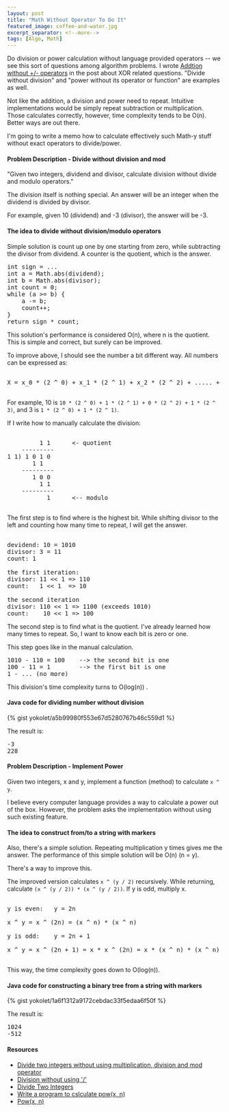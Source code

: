 ```yaml
---
layout: post
title: "Math Without Operator To Do It"
featured_image: coffee-and-water.jpg
excerpt_separator: <!--more-->
tags: [Algo, Math]
---
```


Do division or power calculation without language provided operators --
we see this sort of questions among algorithm problems.
I wrote [Addtion without +/- operators](http://yokolet.github.io/2017/05/24/you-can-do-it-by-xor.html#addition-without-----operators) in the post about XOR related questions.
"Divide without division" and "power without its operator or function" are examples as well.
<!--more-->
Not like the addition, a division and power need to repeat.
Intuitive implementations would be simply repeat subtraction or multiplication.
Those calculates correctly, however, time complexity tends to be O(n).
Better ways are out there.

I'm going to write a memo how to calculate effectively such
Math-y stuff without exact operators to divide/power.


#### Problem Description - Divide without division and mod ####

"Given two integers, dividend and divisor, calculate division
without divide and modulo operators."

The division itself is nothing special.
An answer will be an integer when the dividend is divided by divisor.

For example, given 10 (dividend) and -3 (divisor),
the answer will be -3.


#### The idea to divide without division/modulo operators ####

Simple solution is count up one by one starting from zero,
while subtracting the divisor from dividend.
A counter is the quotient, which is the answer.

<pre>
int sign = ...
int a = Math.abs(dividend);
int b = Math.abs(divisor);
int count = 0;
while (a >= b) {
    a -= b;
    count++;
}
return sign * count;
</pre>


This solution's performance is considered O(n), where n is the quotient.
This is simple and correct, but surely can be improved.


To improve above, I should see the number a bit different way.
All numbers can be expressed as:

<pre>

X = x_0 * (2 ^ 0) + x_1 * (2 ^ 1) + x_2 * (2 ^ 2) + ..... + x_n * (2 ^ n)

</pre>

For example, 10 is `10 * (2 ^ 0) + 1 * (2 ^ 1) + 0 * (2 ^ 2) + 1 * (2 ^ 3)`, and
3 is `1 * (2 ^ 0) + 1 * (2 ^ 1)`.

If I write how to manually calculate the division:

<pre>

         1 1      <- quotient
    ---------
1 1) 1 0 1 0
       1 1
    ---------
       1 0 0
         1 1
    ---------
           1      <-- modulo

</pre>

The first step is to find where is the highest bit.
While shifting divisor to the left and counting how many time to repeat,
I will get the answer.

<pre>

devidend: 10 = 1010
divisor: 3 = 11
count: 1

the first iteration:
divisor: 11 << 1 => 110
count:   1 << 1  => 10

the second iteration
divisor: 110 << 1 => 1100 (exceeds 1010)
count:    10 << 1 => 100
</pre>

The second step is to find what is the quotient.
I've already learned how many times to repeat.
So, I want to know each bit is zero or one.

This step goes like in the manual calculation.

<pre>
1010 - 110 = 100    --> the second bit is one
100 - 11 = 1        --> the first bit is one
1 - ... (no more)
</pre>

This division's time complexity turns to O(log(n)) .



#### Java code for dividing number without division ###

{% gist yokolet/a5b99980f553e67d5280767b46c559d1 %}

The result is:

<pre>
-3
228
</pre>


#### Problem Description - Implement Power ####

Given two integers, x and y, implement a function (method) to
calculate `x ^ y`.

I believe every computer language provides a way to
calculate a power out of the box.
However, the problem asks the implementation without using such
existing feature.


#### The idea to construct from/to a string with markers ####

Also, there's a simple solution.
Repeating multiplication y times gives me the answer.
The performance of this simple solution will be O(n) (n = y).

There's a way to improve this.

The improved version calculates `x ^ (y / 2)` recursively.
While returning, calculate `(x ^ (y / 2)) * (x ^ (y / 2))`.
If y is odd, multiply x.

<pre>

y is even:   y = 2n

x ^ y = x ^ (2n) = (x ^ n) * (x ^ n)

y is odd:    y = 2n + 1

x ^ y = x ^ (2n + 1) = x * x ^ (2n) = x * (x ^ n) * (x ^ n)

</pre>

This way, the time complexity goes down to O(log(n)).


#### Java code for constructing a binary tree from a string with markers ####

{% gist yokolet/1a6f1312a9172cebdac33f5edaa6f50f %}

The result is:

<pre>
1024
-512
</pre>


#### Resources ####

- [Divide two integers without using multiplication, division and mod operator](http://qa.geeksforgeeks.org/3794/divide-integers-without-multiplication-division-operator)
- [Division without using '/'](https://stackoverflow.com/questions/5386377/division-without-using)
- [Divide Two Integers](http://www.programcreek.com/2014/05/leetcode-divide-two-integers-java/)
- [Write a program to cslculate pow(x, n)](http://www.geeksforgeeks.org/write-a-c-program-to-calculate-powxn/)
- [Pow(x, n)](http://www.programcreek.com/2012/12/leetcode-powx-n/)
